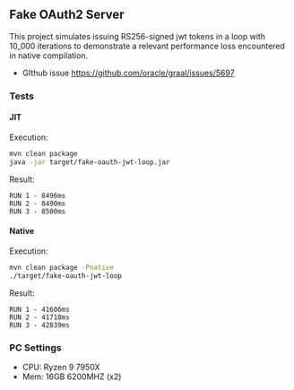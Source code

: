 ## Fake OAuth2 Server

This project simulates issuing RS256-signed jwt tokens in a loop with 10_000 iterations to demonstrate a relevant performance loss encountered in native compilation.

- GIthub issue https://github.com/oracle/graal/issues/5697

### Tests

#### JIT

Execution:

```sh
mvn clean package
java -jar target/fake-oauth-jwt-loop.jar
```

Result:

```
RUN 1 - 8496ms
RUN 2 - 8490ms
RUN 3 - 8500ms
```

#### Native

Execution:

```sh
mvn clean package -Pnative
./target/fake-oauth-jwt-loop
```

Result:

```
RUN 1 - 41606ms
RUN 2 - 41718ms
RUN 3 - 42839ms
```

### PC Settings

- CPU: Ryzen 9 7950X
- Mem: 16GB 6200MHZ (x2)